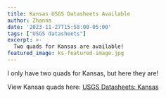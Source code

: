```yaml
---
title: Kansas USGS Datasheets Available
author: Zhanna
date: '2023-11-27T15:58:00-05:00'
tags: ["USGS datasheets"]
excerpt: >-
  Two quads for Kansas are available!
featured_image: ks-featured-image.jpg
---
```


I only have two quads for Kansas, but here they are!

View Kansas quads here: [USGS Datasheets: Kansas](/usgs-datasheets/kansas/)
